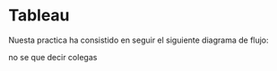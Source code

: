 # Tableau

Nuesta practica ha consistido en seguir el siguiente diagrama de flujo:

no se que decir colegas

